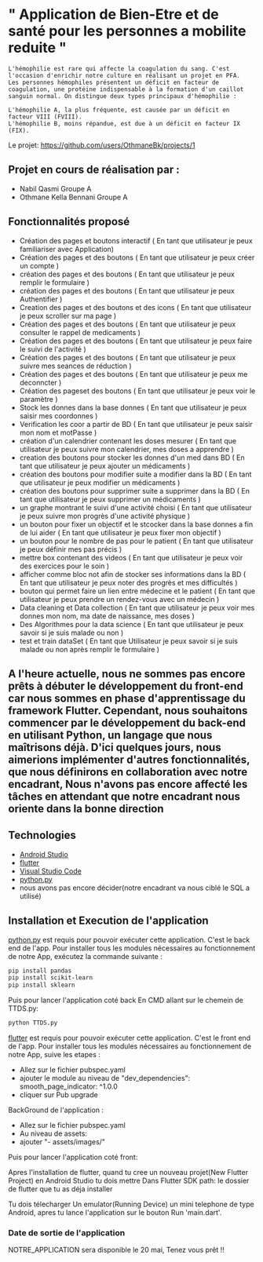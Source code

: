 # " Application de Bien-Etre et de santé pour les personnes a mobilite reduite "


```
L'hémophilie est rare qui affecte la coagulation du sang. C'est l'occasion d'enrichir notre culture en réalisant un projet en PFA.
Les personnes hémophiles présentent un déficit en facteur de coagulation, une protéine indispensable à la formation d'un caillot sanguin normal. On distingue deux types principaux d'hémophilie :

L'hémophilie A, la plus fréquente, est causée par un déficit en facteur VIII (FVIII).
L'hémophilie B, moins répandue, est due à un déficit en facteur IX (FIX).

```


Le projet: https://github.com/users/OthmaneBk/projects/1


## Projet en cours de réalisation par :

- Nabil Qasmi Groupe A
- Othmane Kella Bennani Groupe A

## Fonctionnalités proposé

- Création des pages et boutons interactif ( En tant que utilisateur je peux familiariser avec Application) 
- Création des pages et des boutons ( En tant que utilisateur je peux créer un compte ) 
- création des pages et des boutons ( En tant que utilisateur je peux remplir le formulaire ) 
- création des pages et des boutons ( En tant que utilisateur je peux Authentifier ) 
- Creation des pages et des boutons et des icons ( En tant que utilisateur je peux scroller sur ma page ) 
- Création des pages et des boutons  ( En tant que utilisateur je peux consulter le rappel de medicaments ) 
- Création des pages et des boutons ( En tant que utilisateur je peux faire le suivi de l'activité )
- Création des pages et des boutons ( En tant que utilisateur je peux suivre mes seances de réduction )
- Création des pages et des boutons ( En tant que utilisateur je peux me deconncter )
- Création des pageset des boutons ( En tant que utilisateur je peux voir le paramètre )
- Stock les donnes dans la base donnes ( En tant que utilisateur je peux saisir mes coordonnes )
- Verification les coor a partir de BD ( En tant que utilisateur je peux saisir mon nom et motPasse )
- création d'un calendrier contenant les doses mesurer ( En tant que utilisateur je peux suivre mon calendrier, mes doses a apprendre )
- creation des boutons pour stocker les donnes d'un med dans BD ( En tant que utilisateur je peux ajouter un médicaments )
- création des boutons pour modifier suite a modifier dans la BD ( En tant que utilisateur je peux modifier un médicaments )
- création des boutons pour supprimer suite a supprimer dans la BD ( En tant que utilisateur je peux supprimer un médicaments )
- un graphe montrant le suivi d'une activité choisi ( En tant que utilisateur je peux suivre mon progrès d'une activité physique )
- un bouton pour fixer un objectif et le stcocker dans la base donnes a fin de lui aider ( En tant que utilisateur je peux fixer mon objectif )
- un bouton pour le nombre de pas pour le patient ( En tant que utilisateur je peux définir mes pas précis )
- mettre box contenant des videos ( En tant que utilisateur je peux voir des exercices pour le soin )
- afficher comme bloc not afin de stocker ses informations dans la BD ( En tant que utilisateur je peux noter des progrès et mes difficultés )
- bouton qui permet faire un lien entre médecine et le patient ( En tant que utilisateur je peux prendre un rendez-vous avec un médecin )
- Data cleaning et Data collection ( En tant que utilisateur je peux voir mes donnes mon nom, ma date de naissance, mes doses )
- Des Algorithmes pour la data science ( En tant que utilisateur je peux savoir si je suis malade ou non )
- test et train dataSet ( En tant que Utilisateur je peux savoir si je suis malade ou non après remplir le formulaire )
## A l'heure actuelle, nous ne sommes pas encore prêts à débuter le développement du front-end car nous sommes en phase d'apprentissage du framework Flutter. Cependant, nous souhaitons commencer par le développement du back-end en utilisant Python, un langage que nous maîtrisons déjà. D'ici quelques jours, nous aimerions implémenter d'autres fonctionnalités, que nous définirons en collaboration avec notre encadrant, Nous n'avons pas encore affecté les tâches en attendant que notre encadrant nous oriente dans la bonne direction

## Technologies

- [Android Studio](https://developer.android.com/studio)
- [flutter](https://flutter.dev/)
- [Visual Studio Code](https://code.visualstudio.com)
- [python.py](https://www.python.org/)
- nous avons pas encore décider(notre encadrant va nous ciblé le SQL a utilisé)

## Installation et Execution de l'application

[python.py](https://www.python.org/) est requis pour pouvoir exécuter cette application. C'est le back end de l'app. Pour installer tous les modules nécessaires au fonctionnement de notre App, exécutez la commande suivante :

```sh
pip install pandas
pip install scikit-learn
pip install sklearn

```

Puis pour lancer l'application coté back En CMD allant sur le chemein de TTDS.py: 

```sh
python TTDS.py

```

[flutter](https://flutter.dev/) est requis pour pouvoir exécuter cette application. C'est le front end de l'app. Pour installer tous les modules nécessaires au fonctionnement de notre App, suive les etapes :

- Allez sur le fichier pubspec.yaml
- ajouter le module au niveau de "dev_dependencies": smooth_page_indicator: ^1.0.0
- cliquer sur Pub upgrade

BackGround de l'application :
- Allez sur le fichier pubspec.yaml
- Au niveau de assets:
- ajouter "- assets/images/"

Puis pour lancer l'application coté front: 

Apres l'installation de flutter, quand tu cree un nouveau projet(New Flutter Project) en Android Studio tu dois mettre Dans Flutter SDK path: le dossier de flutter que tu as déja installer

Tu dois télecharger Un emulator(Running Device)  un mini telephone de type Android, apres tu lance l'application sur le bouton Run 'main.dart'.


### Date de sortie de l'application

NOTRE_APPLICATION sera disponible le 20 mai, Tenez vous prêt !!

